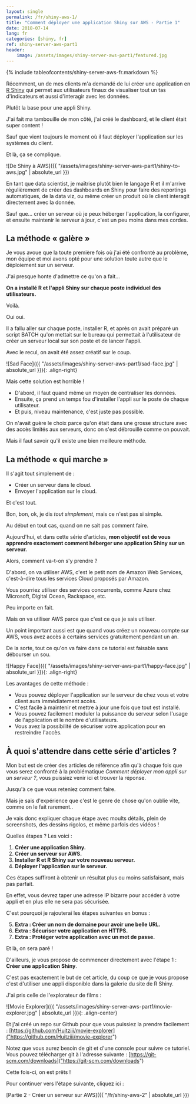```yaml
---
layout: single
permalink: /fr/shiny-aws-1/
title: "Comment déployer une application Shiny sur AWS - Partie 1"
date: 2018-07-14
lang: fr
categories: [shiny, fr]
ref: shiny-server-aws-part1
header: 
    image: /assets/images/shiny-server-aws-part1/featured.jpg
---
```


{% include tableofcontents/shiny-server-aws-fr.markdown %}

Récemment, un de mes clients m'a demandé de lui créer une application en [R Shiny](https://shiny.rstudio.com/) qui permet aux utilisateurs finaux de visualiser tout un tas d'indicateurs et aussi d'interagir avec les données.

Plutôt la base pour une appli Shiny.

J'ai fait ma tambouille de mon côté, j'ai créé le dashboard, et le client était super content !

Sauf que vient toujours le moment où il faut déployer l'application sur les systèmes du client.

Et là, ça se complique.

![De Shiny à AWS]({{ "/assets/images/shiny-server-aws-part1/shiny-to-aws.jpg" | absolute_url }})

En tant que data scientist, je maîtrise plutôt bien le langage R et il m'arrive régulièrement de créer des dashboards en Shiny pour faire des reportings automatiques, de la data viz, ou même créer un produit où le client interagit directement avec la donnée.

Sauf que… créer un serveur où je peux héberger l'application, la configurer, et ensuite maintenir le serveur à jour, c'est un peu moins dans mes cordes.

## La méthode « galère »

Je vous avoue que la toute première fois où j'ai été confronté au problème, mon équipe et moi avons opté pour une solution toute autre que le déploiement sur un serveur.

J'ai presque honte d'admettre ce qu'on a fait…

**On a installé R et l'appli Shiny sur chaque poste individuel des utilisateurs.**

Voilà.

Oui oui.

Il a fallu aller sur chaque poste, installer R, et après on avait préparé un script BATCH qu'on mettait sur le bureau qui permettait à l'utilisateur de créer un serveur local sur son poste et de lancer l'appli.

Avec le recul, on avait été assez créatif sur le coup.

![Sad Face]({{ "/assets/images/shiny-server-aws-part1/sad-face.jpg" | absolute_url }}){: .align-right}

Mais cette solution est horrible !

* D'abord, il faut quand même un moyen de centraliser les données.
* Ensuite, ça prend un temps fou d'installer l'appli sur le poste de chaque utilisateur. 
* Et puis, niveau maintenance, c'est juste pas possible.

On n'avait guère le choix parce qu'on était dans une grosse structure avec des accès limités aux serveurs, donc on s'est débrouillé comme on pouvait.

Mais il faut savoir qu'il existe une bien meilleure méthode.

## La méthode « qui marche »

Il s'agit tout simplement de :

* Créer un serveur dans le cloud.
* Envoyer l'application sur le cloud.

Et c'est tout.

Bon, bon, ok, je dis *tout simplement*, mais ce n'est pas si simple.

Au début en tout cas, quand on ne sait pas comment faire.

Aujourd'hui, et dans cette série d'articles, **mon objectif est de vous apprendre exactement comment héberger une application Shiny sur un serveur.**

Alors, comment va-t-on s'y prendre ?

D'abord, on va utiliser AWS, c'est le petit nom de Amazon Web Services, c'est-à-dire tous les services Cloud proposés par Amazon.

Vous pourriez utiliser des services concurrents, comme Azure chez Microsoft, Digital Ocean, Rackspace, etc. 

Peu importe en fait.

Mais on va utiliser AWS parce que c'est ce que je sais utiliser.

Un point important aussi est que quand vous créez un nouveau compte sur AWS, vous avez accès à certains services gratuitement pendant un an.

De la sorte, tout ce qu'on va faire dans ce tutorial est faisable sans débourser un sou.

![Happy Face]({{ "/assets/images/shiny-server-aws-part1/happy-face.jpg" | absolute_url }}){: .align-right}

Les avantages de cette méthode :

* Vous pouvez déployer l'application sur le serveur de chez vous et votre client aura immédiatement accès.
* C'est facile à maintenir et mettre à jour une fois que tout est installé.
* Vous pouvez facilement moduler la puissance du serveur selon l'usage de l'application et le nombre d'utilisateurs.
* Vous avez la possibilité de sécuriser votre application pour en restreindre l'accès.

## À quoi s'attendre dans cette série d'articles ?

Mon but est de créer des articles de référence afin qu'à chaque fois que vous serez confronté à la problématique *Comment déployer mon appli sur un serveur ?*, vous puissiez venir ici et trouver la réponse.

Jusqu'à ce que vous reteniez comment faire.

Mais je sais d'expérience que c'est le genre de chose qu'on oublie vite, comme on le fait rarement..

Je vais donc expliquer chaque étape avec moults détails, plein de screenshots, des dessins rigolos, et même parfois des vidéos !

Quelles étapes ? Les voici :

1. **Créer une application Shiny.**
2. **Créer un serveur sur AWS.**
3. **Installer R et R Shiny sur votre nouveau serveur.**
4. **Déployer l'application sur le serveur.**

Ces étapes suffiront à obtenir un résultat plus ou moins satisfaisant, mais pas parfait.

En effet, vous devrez taper une adresse IP bizarre pour accéder à votre appli et en plus elle ne sera pas sécurisée.

C'est pourquoi je rajouterai les étapes suivantes en bonus :

5. **Extra : Créer un nom de domaine pour avoir une belle URL.**
6. **Extra : Sécuriser votre application en HTTPS.**
7. **Extra : Protéger votre application avec un mot de passe.**

Et là, on sera paré ! 

D'ailleurs, je vous propose de commencer directement avec l'étape 1 : **Créer une application Shiny**.

C'est pas exactement le but de cet article, du coup ce que je vous propose c'est d'utiliser une appli disponible dans la galerie du site de R Shiny.

J'ai pris celle de l'explorateur de films :

![Movie Explorer]({{ "/assets/images/shiny-server-aws-part1/movie-explorer.jpg" | absolute_url }}){: .align-center}

Et j'ai créé un repo sur Github pour que vous puissiez la prendre facilement : [https://github.com/Huitziii/movie-explorer]("https://github.com/Huitziii/movie-explorer")

Notez que vous aurez besoin de git et d'une console pour suivre ce tutoriel. Vous pouvez télécharger git à l'adresse suivante : [https://git-scm.com/downloads]("https://git-scm.com/downloads")

Cette fois-ci, on est prêts !

Pour continuer vers l'étape suivante, cliquez ici : 

[Partie 2 - Créer un serveur sur AWS]({{ "/fr/shiny-aws-2" | absolute_url }})
